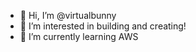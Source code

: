 - 👋 Hi, I’m @virtualbunny
- 👀 I’m interested in building and creating! 
- 🌱 I’m currently learning AWS 


<!---
virtualbunny/virtualbunny is a ✨ special ✨ repository because its `README.md` (this file) appears on your GitHub profile.
You can click the Preview link to take a look at your changes.
--->
